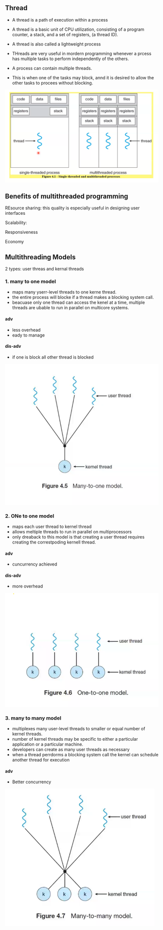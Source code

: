 ## Thread 

- A thread is a path of execution within a process

- A thread is a basic unit of CPU utilization, consisting of a program counter, a stack, and a set of registers, (a thread ID).

- A thread is also called a lightweight process

- THreads are very useful in mordern programming whenever a prcess has multiple tasks to perform independently of the others.

- A process can contain multiple threads.

- This is when one of the tasks may block, annd it is desired to allow the other tasks to procees without blocking.

![threadedProcess](./img/threadedProcess.png)

## Benefits of multithreaded programming

REsource sharing: this quality is especially useful in designing user interfaces

Scalability:  

Responsiveness

Economy


## Multithreading Models

2 types: user threas and kernal threads

### 1. many to one model 

- maps many yserr-level threads to one kerne thread.
- the entire process will blocke if a thread makes a blocking system call.
- beacuase only one thread can access the kenel at a time, multiple threads are ubable to run in  parallel on multicore systems.

#### adv
- less overhead
- eady to manage

#### dis-adv
- if one is block all other thread is blocked

![manytoone](./img/manytoone.png)

### 2.  ONe to one model

- maps each user thread to kernel thread
- allows meltiple threads to run in parallel on multiprocessors
- only dreaback to this model is that creating a user thread requires creating the correstpoding kernell thread.

#### adv
- cuncurrency achieved

#### dis-adv
- more overhead

![onetoone](./img/onetoone.png)
### 3. many to many model

- multiplexes many user-level threads to smaller or equal number of kernel threads.
- number of kernel threads may be specific to either a particular application or a particular machine.
- developers can create as many user threads as necessary
- when a thread perrdorms a blocking system call the kernel can schedule another thread for execution

#### adv
- Better concurrency

![manytomany](./img/manytomany.png)